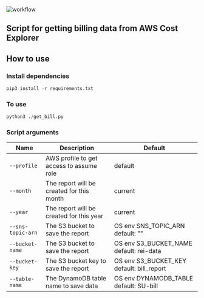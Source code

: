 ![workflow](https://github.com/ei-roslyakov/aws_bill_report/actions/workflows/tests.yml/badge.svg)
## Script for getting billing data from AWS Cost Explorer  
## How to use  
### Install dependencies

```python
pip3 install -r requirements.txt 
```
### To use
```python
python3 ./get_bill.py
```

### Script arguments
| Name         | Description                                       | Default    |
|--------------|---------------------------------------------------|------------|
| `--profile`  | AWS profile to get access to assume role  | default    |
| `--month`    | The report will be created for this month         | current   |
| `--year`     | The report will be created for this year          | current |
| `--sns-topic-arn`     | The S3 bucket to save the report          | OS env SNS_TOPIC_ARN default: ""|
| `--bucket-name`     | The S3 bucket to save the report          | OS env S3_BUCKET_NAME default: rei-data|
| `--bucket-key`     | The S3 bucket key to save the report          | OS env S3_BUCKET_KEY default: bill_report|
| `--table-name`     | The DynamoDB table name to save data         | OS env DYNAMODB_TABLE default: SU-bill|

